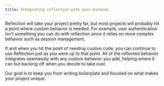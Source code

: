 ```yaml
---
title: Integrating reflection with your backend
---
```


Reflection will take your project pretty far, but most projects will probably hit a point where custom behavior is needed. For example, user authentication isn't something you can do with reflection since it relies on more complex behavior such as session management.

If and when you hit the point of needing custom code, you can continue to use Reflection just as you were up to that point. All of the reflected behavior integrates seamlessly with any custom behavior you add, helping where it can but backing off when you decide to take over.

Our goal is to keep you from writing boilerplate and focused on what makes your project unique.
